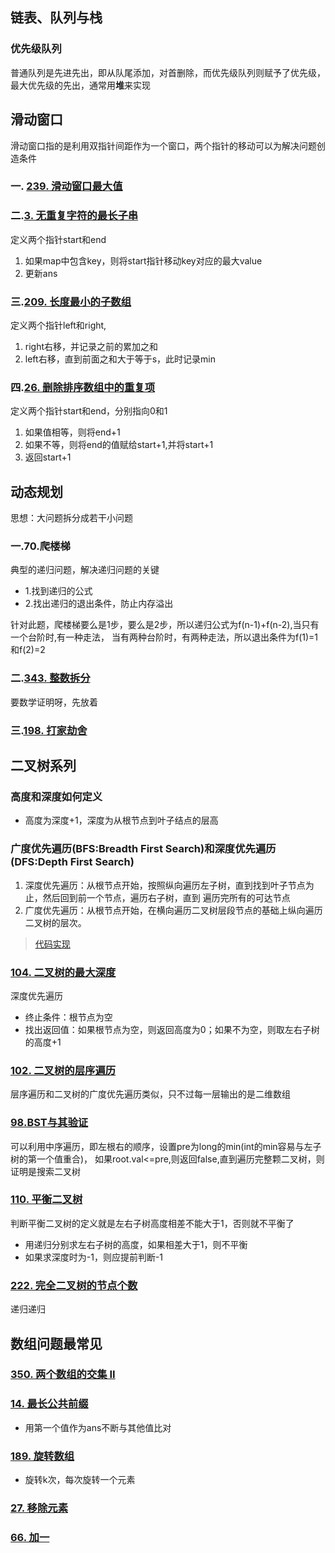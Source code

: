 ## 链表、队列与栈
### 优先级队列
普通队列是先进先出，即从队尾添加，对首删除，而优先级队列则赋予了优先级，最大优先级的先出，通常用**堆**来实现

## 滑动窗口
滑动窗口指的是利用双指针间距作为一个窗口，两个指针的移动可以为解决问题创造条件
### 一. [239. 滑动窗口最大值](https://leetcode-cn.com/problems/sliding-window-maximum/)
### 二.[3. 无重复字符的最长子串](https://leetcode-cn.com/problems/longest-substring-without-repeating-characters/)
定义两个指针start和end
1. 如果map中包含key，则将start指针移动key对应的最大value
2. 更新ans
### 三.[209. 长度最小的子数组](https://leetcode-cn.com/problems/minimum-size-subarray-sum/)
定义两个指针left和right,
1. right右移，并记录之前的累加之和
2. left右移，直到前面之和大于等于s，此时记录min
### 四.[26. 删除排序数组中的重复项](https://leetcode-cn.com/problems/remove-duplicates-from-sorted-array/submissions/)
定义两个指针start和end，分别指向0和1
1. 如果值相等，则将end+1
2. 如果不等，则将end的值赋给start+1,并将start+1
3. 返回start+1

## 动态规划
思想：大问题拆分成若干小问题
### 一.70.爬楼梯
典型的递归问题，解决递归问题的关键
* 1.找到递归的公式
* 2.找出递归的退出条件，防止内存溢出

针对此题，爬楼梯要么是1步，要么是2步，所以递归公式为f(n-1)+f(n-2),当只有一个台阶时,有一种走法，
当有两种台阶时，有两种走法，所以退出条件为f(1)=1和f(2)=2

### 二.[343. 整数拆分](https://leetcode-cn.com/problems/integer-break/)
要数学证明呀，先放着

### 三.[198. 打家劫舍](https://leetcode-cn.com/problems/house-robber/description/?utm_source=LCUS&utm_medium=ip_redirect_q_uns&utm_campaign=transfer2china)

## 二叉树系列
### 高度和深度如何定义
* 高度为深度+1，深度为从根节点到叶子结点的层高
### 广度优先遍历(BFS:Breadth First Search)和深度优先遍历(DFS:Depth First Search)
1. 深度优先遍历：从根节点开始，按照纵向遍历左子树，直到找到叶子节点为止，然后回到前一个节点，遍历右子树，直到
遍历完所有的可达节点
2. 广度优先遍历：从根节点开始，在横向遍历二叉树层段节点的基础上纵向遍历二叉树的层次。
> [代码实现](https://blog.csdn.net/mingwanganyu/article/details/72033122)

### [104. 二叉树的最大深度](https://leetcode-cn.com/problems/maximum-depth-of-binary-tree/)
深度优先遍历
* 终止条件：根节点为空
* 找出返回值：如果根节点为空，则返回高度为0；如果不为空，则取左右子树的高度+1

### [102. 二叉树的层序遍历](https://leetcode-cn.com/problems/binary-tree-level-order-traversal/)
层序遍历和二叉树的广度优先遍历类似，只不过每一层输出的是二维数组

### [98.BST与其验证](https://leetcode-cn.com/problems/validate-binary-search-tree/)
可以利用中序遍历，即左根右的顺序，设置pre为long的min(int的min容易与左子树的第一个值重合)，
如果root.val<=pre,则返回false,直到遍历完整颗二叉树，则证明是搜索二叉树

### [110. 平衡二叉树](https://leetcode-cn.com/problems/balanced-binary-tree/)
判断平衡二叉树的定义就是左右子树高度相差不能大于1，否则就不平衡了
* 用递归分别求左右子树的高度，如果相差大于1，则不平衡
* 如果求深度时为-1，则应提前判断-1
### [222. 完全二叉树的节点个数](https://leetcode-cn.com/problems/count-complete-tree-nodes/)
递归递归

## 数组问题最常见
### [350. 两个数组的交集 II](https://leetcode-cn.com/problems/intersection-of-two-arrays-ii/)
### [14. 最长公共前缀](https://leetcode-cn.com/problems/longest-common-prefix/)
* 用第一个值作为ans不断与其他值比对
### [189. 旋转数组](https://leetcode-cn.com/problems/rotate-array/)
* 旋转k次，每次旋转一个元素
### [27. 移除元素](https://leetcode-cn.com/problems/remove-element/)
### [66. 加一](https://leetcode-cn.com/problems/plus-one/)


